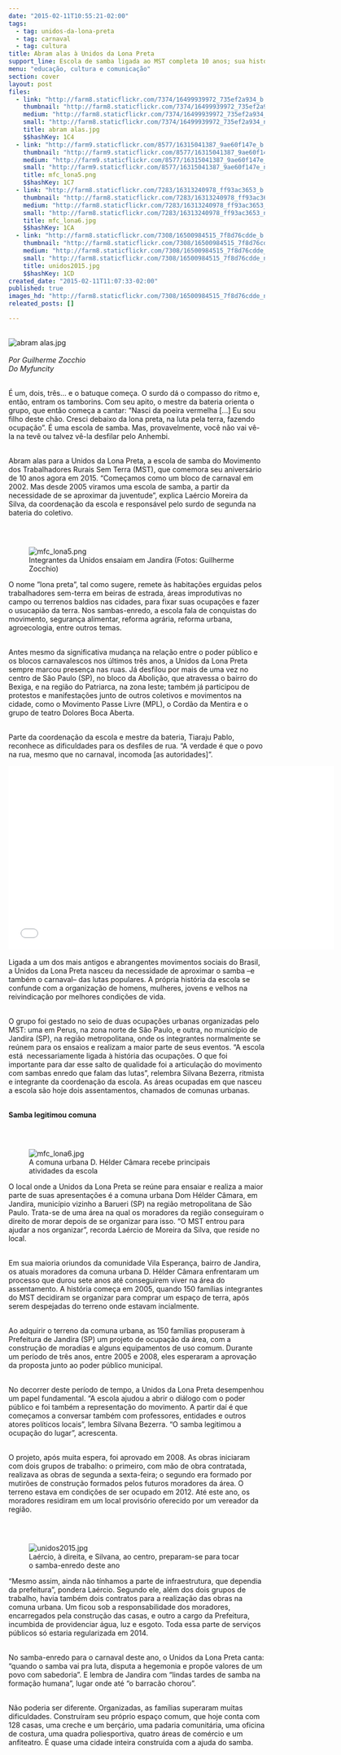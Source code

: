 ```yaml
---
date: "2015-02-11T10:55:21-02:00"
tags:
  - tag: unidos-da-lona-preta
  - tag: carnaval
  - tag: cultura
title: Abram alas à Unidos da Lona Preta
support_line: Escola de samba ligada ao MST completa 10 anos; sua história é marcada pela luta por melhores condições de vida.
menu: "educação, cultura e comunicação"
section: cover
layout: post
files:
  - link: "http://farm8.staticflickr.com/7374/16499939972_735ef2a934_b.jpg"
    thumbnail: "http://farm8.staticflickr.com/7374/16499939972_735ef2a934_t.jpg"
    medium: "http://farm8.staticflickr.com/7374/16499939972_735ef2a934_z.jpg"
    small: "http://farm8.staticflickr.com/7374/16499939972_735ef2a934_n.jpg"
    title: abram alas.jpg
    $$hashKey: 1C4
  - link: "http://farm9.staticflickr.com/8577/16315041387_9ae60f147e_b.jpg"
    thumbnail: "http://farm9.staticflickr.com/8577/16315041387_9ae60f147e_t.jpg"
    medium: "http://farm9.staticflickr.com/8577/16315041387_9ae60f147e_z.jpg"
    small: "http://farm9.staticflickr.com/8577/16315041387_9ae60f147e_n.jpg"
    title: mfc_lona5.png
    $$hashKey: 1C7
  - link: "http://farm8.staticflickr.com/7283/16313240978_ff93ac3653_b.jpg"
    thumbnail: "http://farm8.staticflickr.com/7283/16313240978_ff93ac3653_t.jpg"
    medium: "http://farm8.staticflickr.com/7283/16313240978_ff93ac3653_z.jpg"
    small: "http://farm8.staticflickr.com/7283/16313240978_ff93ac3653_n.jpg"
    title: mfc_lona6.jpg
    $$hashKey: 1CA
  - link: "http://farm8.staticflickr.com/7308/16500984515_7f8d76cdde_b.jpg"
    thumbnail: "http://farm8.staticflickr.com/7308/16500984515_7f8d76cdde_t.jpg"
    medium: "http://farm8.staticflickr.com/7308/16500984515_7f8d76cdde_z.jpg"
    small: "http://farm8.staticflickr.com/7308/16500984515_7f8d76cdde_n.jpg"
    title: unidos2015.jpg
    $$hashKey: 1CD
created_date: "2015-02-11T11:07:33-02:00"
published: true
images_hd: "http://farm8.staticflickr.com/7308/16500984515_7f8d76cdde_n.jpg"
releated_posts: []

---
```

<p><br />
<img alt="abram alas.jpg" src="http://farm8.staticflickr.com/7374/16499939972_735ef2a934_b.jpg" /><br />
<br />
<em>Por Guilherme Zocchio<br />
Do Myfuncity</em></p>

<p><br />
&Eacute; um, dois, tr&ecirc;s&hellip; e o batuque come&ccedil;a. O surdo d&aacute; o compasso do ritmo e, ent&atilde;o, entram os tamborins. Com seu apito, o mestre da bateria orienta o grupo, que ent&atilde;o come&ccedil;a a cantar: &ldquo;Nasci da poeira vermelha [...] Eu sou filho deste ch&atilde;o. Cresci debaixo da lona preta, na luta pela terra, fazendo ocupa&ccedil;&atilde;o&rdquo;. &Eacute; uma escola de samba. Mas, provavelmente, voc&ecirc; n&atilde;o vai v&ecirc;-la na tev&ecirc; ou talvez v&ecirc;-la desfilar pelo Anhembi.</p>

<p><br />
Abram alas para a Unidos da Lona Preta, a escola de samba do Movimento dos Trabalhadores Rurais Sem Terra (MST), que comemora seu anivers&aacute;rio de 10 anos agora em 2015. &ldquo;Come&ccedil;amos como um bloco de carnaval em 2002. Mas desde 2005 viramos uma escola de samba, a partir da necessidade de se aproximar da juventude&rdquo;, explica La&eacute;rcio Moreira da Silva, da coordena&ccedil;&atilde;o da escola e respons&aacute;vel pelo surdo de segunda na bateria do coletivo.</p>

<p>&nbsp;</p>

<figure class="image" style="float:left"><img alt="mfc_lona5.png" src="http://farm9.staticflickr.com/8577/16315041387_9ae60f147e_b.jpg" />
<figcaption>Integrantes da Unidos ensaiam em Jandira (Fotos: Guilherme Zocchio)</figcaption>
</figure>

<p>O nome &rdquo;lona preta&rdquo;, tal como sugere, remete &agrave;s habita&ccedil;&otilde;es erguidas pelos trabalhadores sem-terra em beiras de estrada, &aacute;reas improdutivas no campo ou terrenos baldios nas cidades, para fixar suas ocupa&ccedil;&otilde;es e fazer o usucapi&atilde;o da terra. Nos sambas-enredo, a escola fala de conquistas do movimento, seguran&ccedil;a alimentar, reforma agr&aacute;ria, reforma urbana, agroecologia, entre outros temas.</p>

<p><br />
Antes mesmo da significativa mudan&ccedil;a na rela&ccedil;&atilde;o entre o poder p&uacute;blico e os blocos carnavalescos nos &uacute;ltimos tr&ecirc;s anos, a Unidos da Lona Preta sempre marcou presen&ccedil;a nas ruas. J&aacute; desfilou por mais de uma vez no centro de S&atilde;o Paulo (SP), no bloco da Aboli&ccedil;&atilde;o, que atravessa o bairro do Bexiga, e na regi&atilde;o do Patriarca, na zona leste; tamb&eacute;m j&aacute; participou de protestos e manifesta&ccedil;&otilde;es junto de outros coletivos e movimentos na cidade, como o Movimento Passe Livre (MPL), o Cord&atilde;o da Mentira e o grupo de teatro Dolores Boca Aberta.</p>

<p><br />
Parte da coordena&ccedil;&atilde;o da escola e mestre da bateria, Tiaraju Pablo, reconhece as dificuldades para os desfiles de rua. &ldquo;A verdade &eacute; que o povo na rua, mesmo que no carnaval, incomoda [as autoridades]&rdquo;.</p>

<p><iframe allowfullscreen="" frameborder="0" height="360" src="//www.youtube.com/embed/UTPRG2zLj9k" width="640"></iframe><br />
<br />
Ligada a um dos mais antigos e abrangentes movimentos sociais do Brasil, a Unidos da Lona Preta nasceu da necessidade de aproximar o samba &ndash;e tamb&eacute;m o carnaval&ndash; das lutas populares. A pr&oacute;pria hist&oacute;ria da escola se confunde com a organiza&ccedil;&atilde;o de homens, mulheres, jovens e velhos na reivindica&ccedil;&atilde;o por melhores condi&ccedil;&otilde;es de vida.</p>

<p><br />
O grupo foi gestado no seio de duas ocupa&ccedil;&otilde;es urbanas organizadas pelo MST: uma em Perus, na zona norte de S&atilde;o Paulo, e outra, no munic&iacute;pio de Jandira (SP), na regi&atilde;o metropolitana, onde os integrantes normalmente se re&uacute;nem para os ensaios e realizam a maior parte de seus eventos. &ldquo;A escola est&aacute; &nbsp;necessariamente ligada &agrave; hist&oacute;ria das ocupa&ccedil;&otilde;es. O que foi importante para dar esse salto de qualidade foi a articula&ccedil;&atilde;o do movimento com sambas enredo que falam das lutas&rdquo;, relembra Silvana Bezerra, ritmista e integrante da coordena&ccedil;&atilde;o da escola. As &aacute;reas ocupadas em que nasceu a escola s&atilde;o hoje dois assentamentos, chamados de comunas urbanas.</p>

<p><br />
<strong>Samba legitimou comuna</strong></p>

<p>&nbsp;</p>

<figure class="image" style="float:right"><img alt="mfc_lona6.jpg" src="http://farm8.staticflickr.com/7283/16313240978_ff93ac3653_b.jpg" />
<figcaption>A comuna urbana D. H&eacute;lder C&acirc;mara recebe principais atividades da escola</figcaption>
</figure>

<p>O local onde a Unidos da Lona Preta se re&uacute;ne para ensaiar e realiza a maior parte de suas apresenta&ccedil;&otilde;es &eacute; a comuna urbana Dom H&eacute;lder C&acirc;mara, em Jandira, munic&iacute;pio vizinho a Barueri (SP) na regi&atilde;o metropolitana de S&atilde;o Paulo. Trata-se de uma &aacute;rea na qual os moradores da regi&atilde;o conseguiram o direito de morar depois de se organizar para isso. &ldquo;O MST entrou para ajudar a nos organizar&rdquo;, recorda La&eacute;rcio de Moreira da Silva, que reside no local.</p>

<p><br />
Em sua maioria oriundos da comunidade Vila Esperan&ccedil;a, bairro de Jandira, os atuais moradores da comuna urbana D. H&eacute;lder C&acirc;mara enfrentaram um processo que durou sete anos at&eacute; conseguirem viver na &aacute;rea do assentamento. A hist&oacute;ria come&ccedil;a em 2005, quando 150 fam&iacute;lias integrantes do MST decidiram se organizar para comprar um espa&ccedil;o de terra, ap&oacute;s serem despejadas do terreno onde estavam incialmente.</p>

<p><br />
Ao adquirir o terreno da comuna urbana, as 150 fam&iacute;lias propuseram &agrave; Prefeitura de Jandira (SP) um projeto de ocupa&ccedil;&atilde;o da &aacute;rea, com a constru&ccedil;&atilde;o de moradias e alguns equipamentos de uso comum. Durante um per&iacute;odo de tr&ecirc;s anos, entre 2005 e 2008, eles esperaram a aprova&ccedil;&atilde;o da proposta junto ao poder p&uacute;blico municipal.</p>

<p><br />
No decorrer deste per&iacute;odo de tempo, a Unidos da Lona Preta desempenhou um papel fundamental. &ldquo;A escola ajudou a abrir o di&aacute;logo com o poder p&uacute;blico e foi tamb&eacute;m a representa&ccedil;&atilde;o do movimento. A partir da&iacute; &eacute; que come&ccedil;amos a conversar tamb&eacute;m com professores, entidades e outros atores pol&iacute;ticos locais&rdquo;, lembra Silvana Bezerra. &ldquo;O samba legitimou a ocupa&ccedil;&atilde;o do lugar&rdquo;, acrescenta.</p>

<p><br />
O projeto, ap&oacute;s muita espera, foi aprovado em 2008. As obras iniciaram com dois grupos de trabalho: o primeiro, com m&atilde;o de obra contratada, realizava as obras de segunda a sexta-feira; o segundo era formado por mutir&otilde;es de constru&ccedil;&atilde;o formados pelos futuros moradores da &aacute;rea. O terreno estava em condi&ccedil;&otilde;es de ser ocupado em 2012. At&eacute; este ano, os moradores residiram em um local provis&oacute;rio oferecido por um vereador da regi&atilde;o.</p>

<p>&nbsp;</p>

<figure class="image" style="float:left"><img alt="unidos2015.jpg" src="http://farm8.staticflickr.com/7308/16500984515_7f8d76cdde_b.jpg" />
<figcaption>La&eacute;rcio, &agrave; direita, e Silvana, ao centro, preparam-se para tocar o samba-enredo deste ano</figcaption>
</figure>

<p>&ldquo;Mesmo assim, ainda n&atilde;o t&iacute;nhamos a parte de infraestrutura, que dependia da prefeitura&rdquo;, pondera La&eacute;rcio. Segundo ele, al&eacute;m dos dois grupos de trabalho, havia tamb&eacute;m dois contratos para a realiza&ccedil;&atilde;o das obras na comuna urbana. Um ficou sob a responsabilidade dos moradores, encarregados pela constru&ccedil;&atilde;o das casas, e outro a cargo da Prefeitura, incumbida de providenciar &aacute;gua, luz e esgoto. Toda essa parte de servi&ccedil;os p&uacute;blicos s&oacute; estaria regularizada em 2014.</p>

<p><br />
No samba-enredo para o carnaval deste ano, o Unidos da Lona Preta canta: &ldquo;quando o samba vai pra luta, disputa a hegemonia e prop&otilde;e valores de um povo com sabedoria&rdquo;. E lembra de Jandira com &ldquo;lindas tardes de samba na forma&ccedil;&atilde;o humana&rdquo;, lugar onde at&eacute; &ldquo;o barrac&atilde;o chorou&rdquo;.</p>

<p><br />
N&atilde;o poderia ser diferente. Organizadas, as fam&iacute;lias superaram muitas dificuldades. Constru&iacute;ram seu pr&oacute;prio espa&ccedil;o comum, que hoje conta com 128 casas, uma creche e um ber&ccedil;&aacute;rio, uma padaria comunit&aacute;ria, uma oficina de costura, uma quadra poliesportiva, quatro &aacute;reas de com&eacute;rcio e um anfiteatro. &Eacute; quase uma cidade inteira constru&iacute;da com a ajuda do samba.</p>
